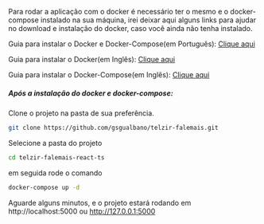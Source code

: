 Para rodar a aplicação com o docker é necessário ter o mesmo e o docker-compose instalado na sua máquina, irei deixar aqui alguns links para ajudar no download e instalação do docker, caso você ainda não tenha instalado.

Guia para instalar o Docker e Docker-Compose(em Português):
[Clique aqui](http://stack.desenvolvedor.expert/appendix/docker/instalacao.html)

Guia para instalar o Docker(em Inglês):
[Clique aqui](https://docs.docker.com/install/)

Guia para instalar o Docker-Compose(em Inglês):
[Clique aqui](https://docs.docker.com/compose/install/)

##### Após a instalação do docker e docker-compose:

Clone o projeto na pasta de sua preferência.

```bash
git clone https://github.com/gsgualbano/telzir-falemais.git
```

Selecione a pasta do projeto

```bash
cd telzir-falemais-react-ts
```

em seguida rode o comando

```bash
docker-compose up -d
```

Aguarde alguns minutos, e o projeto estará rodando em http://localhost:5000 ou http://127.0.0.1:5000
